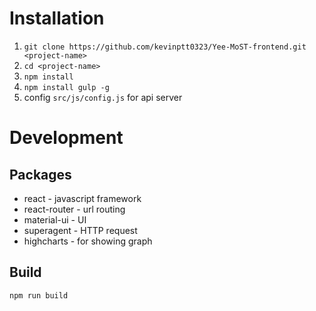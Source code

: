 # Installation

1. `git clone https://github.com/kevinptt0323/Yee-MoST-frontend.git <project-name>`
2. `cd <project-name>`
3. `npm install`
4. `npm install gulp -g`
5. config `src/js/config.js` for api server

# Development

## Packages
- react - javascript framework
- react-router - url routing
- material-ui - UI
- superagent - HTTP request
- highcharts - for showing graph

## Build
`npm run build`

